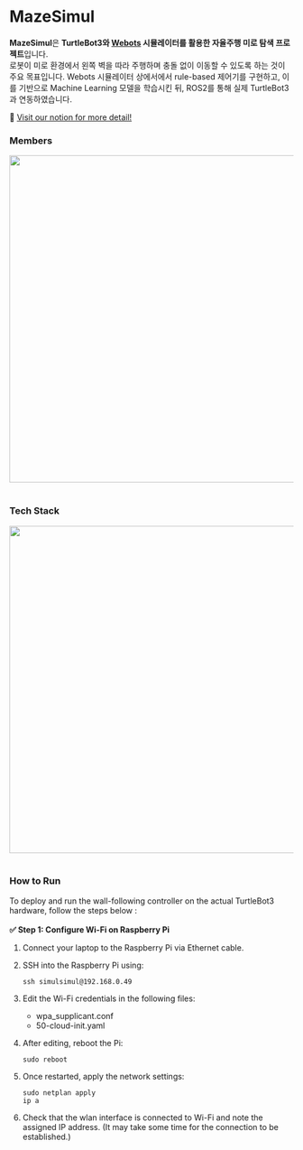 # MazeSimul

**MazeSimul**은 **TurtleBot3와 [Webots](https://cyberbotics.com/) 시뮬레이터를 활용한 자율주행 미로 탐색 프로젝트**입니다. <br>
로봇이 미로 환경에서 왼쪽 벽을 따라 주행하며 충돌 없이 이동할 수 있도록 하는 것이 주요 목표입니다.
Webots 시뮬레이터 상에서에서  rule-based 제어기를 구현하고, 이를 기반으로 Machine Learning 모델을 학습시킨 뒤, ROS2를 통해 실제 TurtleBot3과 연동하였습니다.<br>

📄 [Visit our notion for more detail!](https://sparkly-onion-be7.notion.site/MazeSimul-2378e2ec5d7a8096aeaae80c80a3efa6?source=copy_link)

### Members
<img src='./assets/members.jpg' width=580><br><br>

### Tech Stack
<img src='./assets/members.jpg' width=580><br><br>

### How to Run

To deploy and run the wall-following controller on the actual TurtleBot3 hardware, follow the steps below :<br><br>
**✅ Step 1: Configure Wi-Fi on Raspberry Pi**
1. Connect your laptop to the Raspberry Pi via Ethernet cable.
2. SSH into the Raspberry Pi using:
   ```
   ssh simulsimul@192.168.0.49
   ```
3. Edit the Wi-Fi credentials in the following files:
   - wpa_supplicant.conf
   - 50-cloud-init.yaml

4. After editing, reboot the Pi:
   ```
   sudo reboot
   ```
5. Once restarted, apply the network settings:
   ```
   sudo netplan apply
   ip a
   ```
6. Check that the wlan interface is connected to Wi-Fi and note the assigned IP address.
   (It may take some time for the connection to be established.)

   
